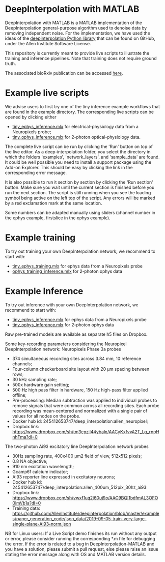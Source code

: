 # DeepInterpolation with MATLAB
DeepInterpolation with MATLAB is a MATLAB implementation of the DeepInterpolation general-purpose algorithm used to denoise data by removing independent noise. 
For the implementation, we have used the ideas of the [deepinterpolation Python library](https://github.com/AllenInstitute/deepinterpolation) that can be found on GitHub, under the Allen Institute Software License.

This repository is currently meant to provide live scripts to illustrate the training and inference pipelines. 
Note that training does not require ground truth. 

The associated bioRxiv publication can be accessed [here](https://www.biorxiv.org/content/10.1101/2020.10.15.341602v1).

# Example live scripts
We advise users to first try one of the tiny inference example workflows that are found in the example directory. The corresponding live scripts can be opened by clicking either 
* [tiny_ephys_inference.mlx](https://github.com/INCF/DeepInterpolation-MATLAB/blob/main/examples/tiny_ephys_inference.mlx) for electrical-physiology data from a Neuropixels probe;
* [tiny_ophys_inference.mlx](https://github.com/INCF/DeepInterpolation-MATLAB/blob/main/examples/tiny_ophys_inference.mlx) for 2-photon optical-physiology data.

The complete live script can be run by clicking the 'Run' button on top of the live editor. As a deep-interpolation folder, you select the directory in which the folders 'examples', 'network_layers', and 'sample_data' are found. It could be well possible you need to install a support package using the Add-on Explorer. This should be easy by clicking the link in the corresponding error message.

It is also possible to run it section by section by clicking the 'Run section' button. Make sure you wait until the current section is finished before you run the next section. The script is still running when you see the loading symbol being active on the left top of the script. Any errors will be marked by a red exclamation mark at the same location.

Some numbers can be adapted manually using sliders (channel number in the ephys example, firstslice in the ophys example).

# Example training

To try out training your own DeepInterpolation network, we recommend to start with: 
* [tiny_ephys_training.mlx](https://github.com/INCF/DeepInterpolation-MATLAB/blob/main/examples/tiny_ephys_training.mlx) for ephys data from a Neuropixels probe
* [ophys_training_inference.mlx](https://github.com/INCF/DeepInterpolation-MATLAB/blob/main/examples/ophys_training_inference.mlx) for 2-photon ophys data 

# Example Inference

To try out inference with your own DeepInterpolation network, we recommend to start with:
* [tiny_ephys_inference.mlx](https://github.com/INCF/DeepInterpolation-MATLAB/blob/main/examples/tiny_ephys_inference.mlx) for ephys data from a Neuropixels probe
* [tiny_ophys_inference.mlx](https://github.com/INCF/DeepInterpolation-MATLAB/blob/main/examples/tiny_ophys_inference.mlx) for 2-photon ophys data  

Raw pre-trained models are available as separate h5 files on Dropbox.

Some key-recording parameters considering the Neuropixel DeepInterpolation network: Neuropixels Phase 3a probes
* 374 simultaneous recording sites across 3.84 mm, 10 reference channels;
* Four-column checkerboard site layout with 20 µm spacing between rows;
* 30 kHz sampling rate;
* 500x hardware gain setting;
* 500 Hz high pass filter in hardware, 150 Hz high-pass filter applied offline;
* Pre-processing: Median subtraction was applied to individual probes to remove signals that were common across all recording sites. Each probe recording was mean-centered and normalized with a single pair of values for all nodes on the probe.
* Docker hub id: 245412653747/deep_interpolation:allen_neuropixel;
* Dropbox link: https://www.dropbox.com/sh/tm3epzil44ybalq/AACyKxfvvA2T_Lq_rnpHnhFma?dl=0

The two-photon Ai93 excitatory line DeepInterpolation network probes 
* 30Hz sampling rate, 400x400 μm2 field of view, 512x512 pixels;
* 0.8 NA objective;
* 910 nm excitation wavelength;
* Gcamp6f calcium indicator;
* Ai93 reporter line expressed in excitatory neurons;
* Docker hub id: 245412653747/deep_interpolation:allen_400um_512pix_30hz_ai93
* Dropbox link: https://www.dropbox.com/sh/vwxf1uq2j60uj9o/AAC9BQI1bdfmAL3OFO0lmVb1a?dl=0
* Training data: https://github.com/AllenInstitute/deepinterpolation/blob/master/examples/paper_generation_code/json_data/2019-09-05-train-very-large-single-plane-Ai93-norm.json


NB for Linux users: If a Live Script demo finishes its run without any output or error, please consider running the corresponding *.m file for debugging the error. If the error is related to a bug in DeepInterpolation-MATLAB and you have a solution, please submit a pull request, else please raise an issue stating the error message along with OS and MATLAB version details.


